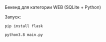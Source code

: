 Бекенд для категории WEB (SQLite + Python)

Запуск:
```
pip install flask  
```

```
python3.8 main.py
```
